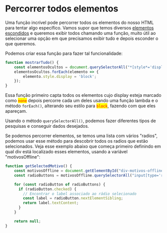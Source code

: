 # Percorrer todos elementos

Uma função incrível pode percorrer todos os elementos do nosso HTML para tentar algo específico. Vamos supor que temos diversos [elementos escondidos](../../html/elementos-escondidos.md) e queremos exibir todos chamando uma função, muito útil ao selecionar uma opção em que precisamos exibir tudo e depois esconder o que queremos.

Podemos criar essa função para fazer tal funcionalidade:

```javascript
function mostrarTudo() {
    const elementosOcultos = document.querySelectorAll("*[style*='display: none']");
    elementosOcultos.forEach(elemento => {
        elemento.style.display = 'block';
    });
}
```

Essa função primeiro capta todos os elementos cujo display esteja marcado como <mark style="color:red;">`none`</mark> depois percorre cada um deles usando uma função lambda e o método `forEach()`, alterando seu estilo para <mark style="color:red;">`block`</mark>, fazendo com que eles apareçam.

Usando o método `querySelectorAll()`, podemos fazer diferentes tipos de pesquisas e conseguir dados desejados.

Se podemos percorrer elementos, se temos uma lista com vários "radios", podemos usar esse método para descobrir todos os radios que estão selecionados. Veja esse exemplo abaixo que começa primeiro definindo em qual div está localizado esses elementos, usando a variável "motivosOffline":

```javascript
function getSelectedMotivo() {
    const motivosOffline = document.getElementById("div-motivos-offline");
    const radioButtons = motivosOffline.querySelectorAll("input[type='radio']");

    for (const radioButton of radioButtons) {
      if (radioButton.checked) {
        // Encontrar o label associado ao rádio selecionado
        const label = radioButton.nextElementSibling;
        return label.textContent;
      }
    }

    return null;
}
```

